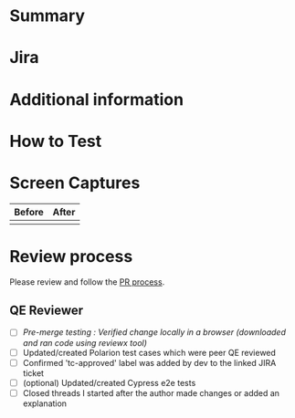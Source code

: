# Summary

<!-- add a summarized description of the PR content -->

<!-- add information about AI usage if substantial contributions are generated/assisted by AI tools -->
<!-- for example: Assisted by: Cursor/gemini-2.5-pro -->

# Jira

<!-- link to the corresponding Jira item -->
<!-- for example: Fixes [OCMUI-XXXX](https://issues.redhat.com/browse/OCMUI-XXXX) -->

# Additional information

<!-- any additional information reviewers should know for example:
  - how the fix was made if not clear in the code
  - things for the reviewer to pay close attention to
  - any other approaches taken that failed
  - requests for any exceptions
 -->

# How to Test

<!-- add any useful information for local testing, like environment or tooling prerequisites,
specially used CLI options, the user-flow, and so on -->

# Screen Captures

| Before                                              | After                                   |
| --------------------------------------------------- | --------------------------------------- |
| <!-- attach a "before" screenshot or video here --> | <!-- attach an "after" capture here --> |

# Review process

Please review and follow the [PR process](https://github.com/RedHatInsights/uhc-portal/blob/main/docs/pull-request-process.md).

## QE Reviewer

- [ ] _Pre-merge testing : Verified change locally in a browser (downloaded and ran code using reviewx tool)_
- [ ] Updated/created Polarion test cases which were peer QE reviewed
- [ ] Confirmed 'tc-approved' label was added by dev to the linked JIRA ticket
- [ ] (optional) Updated/created Cypress e2e tests
- [ ] Closed threads I started after the author made changes or added an explanation
